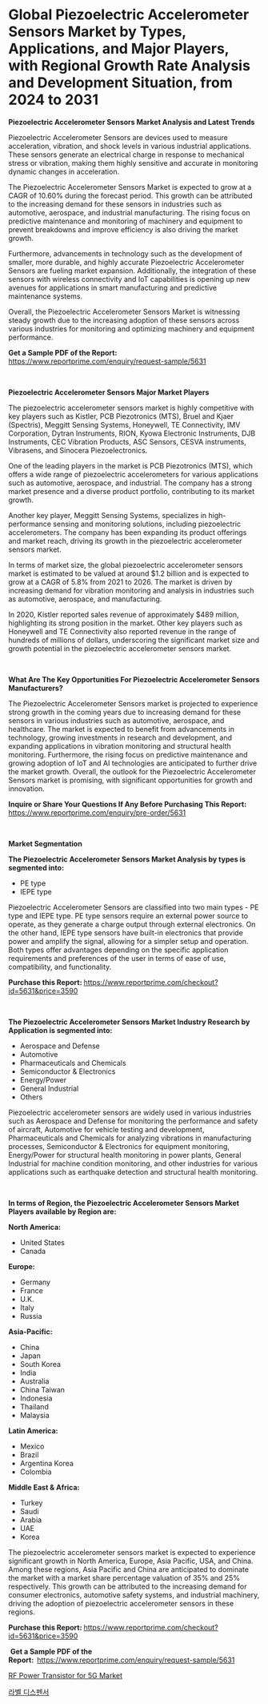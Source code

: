 <p><h1>Global Piezoelectric Accelerometer Sensors Market by Types, Applications, and Major Players, with Regional Growth Rate Analysis and Development Situation, from 2024 to 2031</h1></p><p><strong>Piezoelectric Accelerometer Sensors Market Analysis and Latest Trends</strong></p>
<p><p>Piezoelectric Accelerometer Sensors are devices used to measure acceleration, vibration, and shock levels in various industrial applications. These sensors generate an electrical charge in response to mechanical stress or vibration, making them highly sensitive and accurate in monitoring dynamic changes in acceleration.</p><p>The Piezoelectric Accelerometer Sensors Market is expected to grow at a CAGR of 10.60% during the forecast period. This growth can be attributed to the increasing demand for these sensors in industries such as automotive, aerospace, and industrial manufacturing. The rising focus on predictive maintenance and monitoring of machinery and equipment to prevent breakdowns and improve efficiency is also driving the market growth.</p><p>Furthermore, advancements in technology such as the development of smaller, more durable, and highly accurate Piezoelectric Accelerometer Sensors are fueling market expansion. Additionally, the integration of these sensors with wireless connectivity and IoT capabilities is opening up new avenues for applications in smart manufacturing and predictive maintenance systems.</p><p>Overall, the Piezoelectric Accelerometer Sensors Market is witnessing steady growth due to the increasing adoption of these sensors across various industries for monitoring and optimizing machinery and equipment performance.</p></p>
<p><strong>Get a Sample PDF of the Report:&nbsp;</strong> <a href="https://www.reportprime.com/enquiry/request-sample/5631">https://www.reportprime.com/enquiry/request-sample/5631</a></p>
<p>&nbsp;</p>
<p><strong>Piezoelectric Accelerometer Sensors Major Market Players</strong></p>
<p><p>The piezoelectric accelerometer sensors market is highly competitive with key players such as Kistler, PCB Piezotronics (MTS), Bruel and Kjaer (Spectris), Meggitt Sensing Systems, Honeywell, TE Connectivity, IMV Corporation, Dytran Instruments, RION, Kyowa Electronic Instruments, DJB Instruments, CEC Vibration Products, ASC Sensors, CESVA instruments, Vibrasens, and Sinocera Piezoelectronics.</p><p>One of the leading players in the market is PCB Piezotronics (MTS), which offers a wide range of piezoelectric accelerometers for various applications such as automotive, aerospace, and industrial. The company has a strong market presence and a diverse product portfolio, contributing to its market growth.</p><p>Another key player, Meggitt Sensing Systems, specializes in high-performance sensing and monitoring solutions, including piezoelectric accelerometers. The company has been expanding its product offerings and market reach, driving its growth in the piezoelectric accelerometer sensors market.</p><p>In terms of market size, the global piezoelectric accelerometer sensors market is estimated to be valued at around $1.2 billion and is expected to grow at a CAGR of 5.8% from 2021 to 2026. The market is driven by increasing demand for vibration monitoring and analysis in industries such as automotive, aerospace, and manufacturing.</p><p>In 2020, Kistler reported sales revenue of approximately $489 million, highlighting its strong position in the market. Other key players such as Honeywell and TE Connectivity also reported revenue in the range of hundreds of millions of dollars, underscoring the significant market size and growth potential in the piezoelectric accelerometer sensors market.</p></p>
<p>&nbsp;</p>
<p><strong>What Are The Key Opportunities For Piezoelectric Accelerometer Sensors Manufacturers?</strong></p>
<p><p>The Piezoelectric Accelerometer Sensors market is projected to experience strong growth in the coming years due to increasing demand for these sensors in various industries such as automotive, aerospace, and healthcare. The market is expected to benefit from advancements in technology, growing investments in research and development, and expanding applications in vibration monitoring and structural health monitoring. Furthermore, the rising focus on predictive maintenance and growing adoption of IoT and AI technologies are anticipated to further drive the market growth. Overall, the outlook for the Piezoelectric Accelerometer Sensors market is promising, with significant opportunities for growth and innovation.</p></p>
<p><strong>Inquire or Share Your Questions If Any Before Purchasing This Report:</strong> <a href="https://www.reportprime.com/enquiry/pre-order/5631">https://www.reportprime.com/enquiry/pre-order/5631</a></p>
<p>&nbsp;</p>
<p><strong>Market Segmentation</strong></p>
<p><strong>The Piezoelectric Accelerometer Sensors Market Analysis by types is segmented into:</strong></p>
<p><ul><li>PE type</li><li>IEPE type</li></ul></p>
<p><p>Piezoelectric Accelerometer Sensors are classified into two main types - PE type and IEPE type. PE type sensors require an external power source to operate, as they generate a charge output through external electronics. On the other hand, IEPE type sensors have built-in electronics that provide power and amplify the signal, allowing for a simpler setup and operation. Both types offer advantages depending on the specific application requirements and preferences of the user in terms of ease of use, compatibility, and functionality.</p></p>
<p><strong>Purchase this Report:&nbsp;</strong><a href="https://www.reportprime.com/checkout?id=5631&price=3590">https://www.reportprime.com/checkout?id=5631&price=3590</a></p>
<p>&nbsp;</p>
<p><strong>The Piezoelectric Accelerometer Sensors Market Industry Research by Application is segmented into:</strong></p>
<p><ul><li>Aerospace and Defense</li><li>Automotive</li><li>Pharmaceuticals and Chemicals</li><li>Semiconductor & Electronics</li><li>Energy/Power</li><li>General Industrial</li><li>Others</li></ul></p>
<p><p>Piezoelectric accelerometer sensors are widely used in various industries such as Aerospace and Defense for monitoring the performance and safety of aircraft, Automotive for vehicle testing and development, Pharmaceuticals and Chemicals for analyzing vibrations in manufacturing processes, Semiconductor & Electronics for equipment monitoring, Energy/Power for structural health monitoring in power plants, General Industrial for machine condition monitoring, and other industries for various applications such as earthquake detection and structural health monitoring.</p></p>
<p>&nbsp;</p>
<p><strong>In terms of Region, the Piezoelectric Accelerometer Sensors Market Players available by Region are:</strong></p>
<p>
    <p> <strong> North America: </strong>
        <ul>
            <li>United States</li>
            <li>Canada</li>
        </ul>
        </p> 
    <p> <strong> Europe: </strong>
        <ul>
            <li>Germany</li>
            <li>France</li>
            <li>U.K.</li>
            <li>Italy</li>
            <li>Russia</li>
        </ul>
        </p> 
    <p> <strong> Asia-Pacific: </strong>
        <ul>
            <li>China</li>
            <li>Japan</li>
            <li>South Korea</li>
            <li>India</li>
            <li>Australia</li>
            <li>China Taiwan</li>
            <li>Indonesia</li>
            <li>Thailand</li>
            <li>Malaysia</li>
        </ul>
        </p> 
    <p> <strong> Latin America: </strong>
        <ul>
            <li>Mexico</li>
            <li>Brazil</li>
            <li>Argentina Korea</li>
            <li>Colombia</li>
        </ul>
        </p> 
    <p> <strong> Middle East & Africa: </strong>
        <ul>
            <li>Turkey</li>
            <li>Saudi</li>
            <li>Arabia</li>
            <li>UAE</li>
            <li>Korea</li>
        </ul>
    </p>
    </p>
<p><p>The piezoelectric accelerometer sensors market is expected to experience significant growth in North America, Europe, Asia Pacific, USA, and China. Among these regions, Asia Pacific and China are anticipated to dominate the market with a market share percentage valuation of 35% and 25% respectively. This growth can be attributed to the increasing demand for consumer electronics, automotive safety systems, and industrial machinery, driving the adoption of piezoelectric accelerometer sensors in these regions.</p></p>
<p><strong>Purchase this Report: </strong><a href="https://www.reportprime.com/checkout?id=5631&price=3590">https://www.reportprime.com/checkout?id=5631&price=3590</a></p>
<p>&nbsp;<strong>Get a Sample PDF of the Report:&nbsp;&nbsp;</strong><a href="https://www.reportprime.com/enquiry/request-sample/5631">https://www.reportprime.com/enquiry/request-sample/5631</a></p>
<p><strong></strong></p>
<p><p><a href="https://github.com/RoccoManning/Market-Research-Report-List-4/blob/main/rf-power-transistor-for-5g-market.md">RF Power Transistor for 5G Market</a></p><p><a href="https://github.com/lzrvbyqzftro57/Market-Research-Report-List-1/blob/main/632929614549.md">라벨 디스펜서</a></p></p>